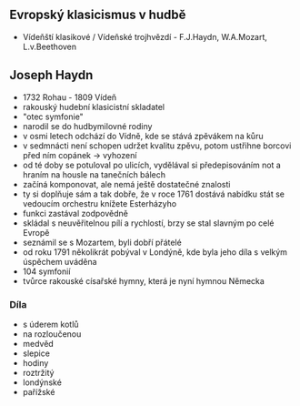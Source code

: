 ## Evropský klasicismus v hudbě
- Vídeňští klasikové / Vídeňské trojhvězdí - F.J.Haydn, W.A.Mozart, L.v.Beethoven

## Joseph Haydn
- 1732 Rohau - 1809 Vídeň
- rakouský hudební klasicistní skladatel
- "otec symfonie"
- narodil se do hudbymilovné rodiny
- v osmi letech odchází do Vídně, kde se stává zpěvákem na kůru
- v sedmnácti není schopen udržet kvalitu zpěvu, potom ustřihne borcovi před ním copánek -> vyhození
- od té doby se potuloval po ulicích, vydělával si předepisováním not a hraním na housle na tanečních bálech
- začíná komponovat, ale nemá ještě dostatečné znalosti
- ty si doplňuje sám a tak dobře, že v roce 1761 dostává nabídku stát se vedoucím orchestru knížete Esterházyho
- funkci zastával zodpovědně
- skládal s neuvěřitelnou pílí a rychlostí, brzy se stal slavným po celé Evropě
- seznámil se s Mozartem, byli dobří přátelé
- od roku 1791 několikrát pobýval v Londýně, kde byla jeho díla s velkým úspěchem uváděna
- 104 symfonií
- tvůrce rakouské císařské hymny, která je nyní hymnou Německa

### Díla
- s úderem kotlů
- na rozloučenou
- medvěd
- slepice
- hodiny
- roztržitý
- londýnské
- pařížské